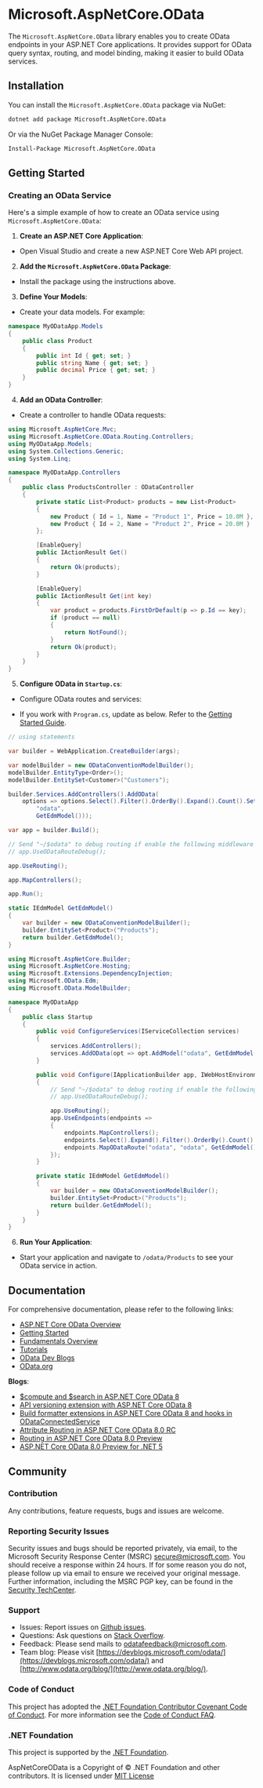 # Microsoft.AspNetCore.OData

The `Microsoft.AspNetCore.OData` library enables you to create OData endpoints in your ASP.NET Core applications. It provides support for OData query syntax, routing, and model binding, making it easier to build OData services.

## Installation

You can install the `Microsoft.AspNetCore.OData` package via NuGet:

```sh
dotnet add package Microsoft.AspNetCore.OData
```

Or via the NuGet Package Manager Console:

```sh
Install-Package Microsoft.AspNetCore.OData
```

## Getting Started

### Creating an OData Service

Here's a simple example of how to create an OData service using `Microsoft.AspNetCore.OData`:

1. **Create an ASP.NET Core Application**:
- Open Visual Studio and create a new ASP.NET Core Web API project.

2. **Add the `Microsoft.AspNetCore.OData` Package**:
- Install the package using the instructions above.

3. **Define Your Models**:
- Create your data models. For example:

```csharp
namespace MyODataApp.Models
{
    public class Product
    {
        public int Id { get; set; }
        public string Name { get; set; }
        public decimal Price { get; set; }
    }
}
```

4. **Add an OData Controller**:
- Create a controller to handle OData requests:

```csharp
using Microsoft.AspNetCore.Mvc;
using Microsoft.AspNetCore.OData.Routing.Controllers;
using MyODataApp.Models;
using System.Collections.Generic;
using System.Linq;

namespace MyODataApp.Controllers
{
    public class ProductsController : ODataController
    {
        private static List<Product> products = new List<Product>
        {
            new Product { Id = 1, Name = "Product 1", Price = 10.0M },
            new Product { Id = 2, Name = "Product 2", Price = 20.0M }
        };

        [EnableQuery]
        public IActionResult Get()
        {
            return Ok(products);
        }

        [EnableQuery]
        public IActionResult Get(int key)
        {
            var product = products.FirstOrDefault(p => p.Id == key);
            if (product == null)
            {
                return NotFound();
            }
            return Ok(product);
        }
    }
}
```

5. **Configure OData in `Startup.cs`**:
- Configure OData routes and services:

- If you work with `Program.cs`, update as below. Refer to the [Getting Started Guide](https://learn.microsoft.com/odata/webapi-8/getting-started).

```csharp
// using statements

var builder = WebApplication.CreateBuilder(args);

var modelBuilder = new ODataConventionModelBuilder();
modelBuilder.EntityType<Order>();
modelBuilder.EntitySet<Customer>("Customers");

builder.Services.AddControllers().AddOData(
    options => options.Select().Filter().OrderBy().Expand().Count().SetMaxTop(null).AddRouteComponents(
        "odata",
        GetEdmModel()));

var app = builder.Build();

// Send "~/$odata" to debug routing if enable the following middleware
// app.UseODataRouteDebug();

app.UseRouting();

app.MapControllers();

app.Run();

static IEdmModel GetEdmModel()
{
    var builder = new ODataConventionModelBuilder();
    builder.EntitySet<Product>("Products");
    return builder.GetEdmModel();
}
```

```csharp
using Microsoft.AspNetCore.Builder;
using Microsoft.AspNetCore.Hosting;
using Microsoft.Extensions.DependencyInjection;
using Microsoft.OData.Edm;
using Microsoft.OData.ModelBuilder;

namespace MyODataApp
{
    public class Startup
    {
        public void ConfigureServices(IServiceCollection services)
        {
            services.AddControllers();
            services.AddOData(opt => opt.AddModel("odata", GetEdmModel()).Filter().Select().Expand().OrderBy().Count().SetMaxTop(100));
        }

        public void Configure(IApplicationBuilder app, IWebHostEnvironment env)
        {
            // Send "~/$odata" to debug routing if enable the following middleware
            // app.UseODataRouteDebug();

            app.UseRouting();
            app.UseEndpoints(endpoints =>
            {
                endpoints.MapControllers();
                endpoints.Select().Expand().Filter().OrderBy().Count().MaxTop(100);
                endpoints.MapODataRoute("odata", "odata", GetEdmModel());
            });
        }

        private static IEdmModel GetEdmModel()
        {
            var builder = new ODataConventionModelBuilder();
            builder.EntitySet<Product>("Products");
            return builder.GetEdmModel();
        }
    }
}
```

6. **Run Your Application**:

- Start your application and navigate to `/odata/Products` to see your OData service in action.

## Documentation

For comprehensive documentation, please refer to the following links:
- [ASP.NET Core OData Overview](https://learn.microsoft.com/odata/webapi-8/overview)
- [Getting Started](https://learn.microsoft.com/odata/webapi-8/getting-started)
- [Fundamentals Overview](https://learn.microsoft.com/odata/webapi-8/fundamentals/overview)
- [Tutorials](https://learn.microsoft.com/odata/webapi-8/tutorials/basic-crud)
- [OData Dev Blogs](https://devblogs.microsoft.com/odata/)
- [OData.org](https://www.odata.org/blog/)

**Blogs**:

* [$compute and $search in ASP.NET Core OData 8](https://devblogs.microsoft.com/odata/compute-and-search-in-asp-net-core-odata-8/)
* [API versioning extension with ASP.NET Core OData 8](https://devblogs.microsoft.com/odata/api-versioning-extension-with-asp-net-core-odata-8/)
* [Build formatter extensions in ASP.NET Core OData 8 and hooks in ODataConnectedService](https://devblogs.microsoft.com/odata/build-formatter-extensions-in-asp-net-core-odata-8-and-hooks-in-odataconnectedservice/)
* [Attribute Routing in ASP.NET Core OData 8.0 RC](https://devblogs.microsoft.com/odata/attribute-routing-in-asp-net-core-odata-8-0-rc/)
* [Routing in ASP.NET Core OData 8.0 Preview](https://devblogs.microsoft.com/odata/routing-in-asp-net-core-8-0-preview/)
* [ASP.NET Core OData 8.0 Preview for .NET 5](https://devblogs.microsoft.com/odata/asp-net-odata-8-0-preview-for-net-5/)

## Community

### Contribution

Any contributions, feature requests, bugs and issues are welcome.

### Reporting Security Issues

Security issues and bugs should be reported privately, via email, to the Microsoft Security Response Center (MSRC) <secure@microsoft.com>. You should receive a response within 24 hours. If for some reason you do not, please follow up via email to ensure we received your original message. Further information, including the MSRC PGP key, can be found in the [Security TechCenter](https://www.microsoft.com/msrc/faqs-report-an-issue).

### Support

- Issues: Report issues on [Github issues](https://github.com/OData/AspNetCoreOData/issues).
- Questions: Ask questions on [Stack Overflow](http://stackoverflow.com/questions/ask?tags=odata).
- Feedback: Please send mails to [odatafeedback@microsoft.com](mailto:odatafeedback@microsoft.com).
- Team blog: Please visit [https://devblogs.microsoft.com/odata/](https://devblogs.microsoft.com/odata/) and [http://www.odata.org/blog/](http://www.odata.org/blog/).

### Code of Conduct

This project has adopted the [.NET Foundation Contributor Covenant Code of Conduct](https://dotnetfoundation.org/about/policies/code-of-conduct). For more information see the [Code of Conduct FAQ](https://dotnetfoundation.org/about/faq).

### .NET Foundation

This project is supported by the [.NET Foundation](https://dotnetfoundation.org).

AspNetCoreOData is a Copyright of &copy; .NET Foundation and other contributors. It is licensed under [MIT License](https://github.com/OData/AspNetCoreOData/blob/main/License.txt)
